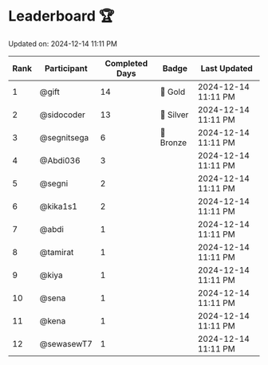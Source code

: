 # Leaderboard 🏆

Updated on: 2024-12-14 11:11 PM

| Rank | Participant       | Completed Days | Badge      | Last Updated         |
|------|-------------------|----------------|------------|----------------------|
| 1    | @gift             | 14             | 🏅 Gold     | 2024-12-14 11:11 PM |
| 2    | @sidocoder        | 13             | 🥈 Silver   | 2024-12-14 11:11 PM |
| 3    | @segnitsega       | 6              | 🥉 Bronze   | 2024-12-14 11:11 PM |
| 4    | @Abdi036          | 3              |            | 2024-12-14 11:11 PM |
| 5    | @segni            | 2              |            | 2024-12-14 11:11 PM |
| 6    | @kika1s1          | 2              |            | 2024-12-14 11:11 PM |
| 7    | @abdi             | 1              |            | 2024-12-14 11:11 PM |
| 8    | @tamirat          | 1              |            | 2024-12-14 11:11 PM |
| 9    | @kiya             | 1              |            | 2024-12-14 11:11 PM |
| 10   | @sena             | 1              |            | 2024-12-14 11:11 PM |
| 11   | @kena             | 1              |            | 2024-12-14 11:11 PM |
| 12   | @sewasewT7        | 1              |            | 2024-12-14 11:11 PM |
